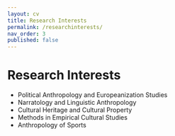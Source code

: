 ```yaml
---
layout: cv
title: Research Interests
permalink: /researchinterests/
nav_order: 3
published: false
---
```

# Research Interests
* Political Anthropology and Europeanization Studies
* Narratology and Linguistic Anthropology
* Cultural Heritage and Cultural Property
* Methods in Empirical Cultural Studies
* Anthropology of Sports
